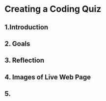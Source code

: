 # Creating a Coding Quiz

## 1.Introduction

## 2. Goals

## 3. Reflection

## 4. Images of Live Web Page

## 5. 

